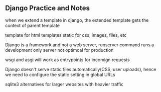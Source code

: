 ## Django Practice and Notes

when we extend a template in django, the extended template gets the context of parent template

template for html templates
static for css, images, files, etc


Django is a framework and not a web server, runserver command runs a development only server not optimcal for production

wsgi and asgi will work as entrypoints for incomign requests

Django doesn't serve static files automatically(CSS, user uploads), hence we need to configure the static setting in global URLs

sqlite3 alternatives for larger websites with heavier traffic